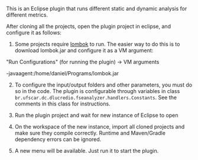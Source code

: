 This is an Eclipse plugin that runs different static and dynamic analysis for different metrics.

After cloning all the projects, open the plugin project in eclipse, and configure it as follows:

1) Some projects require [lombok](https://projectlombok.org/) to run. The easier way to do this is to download lombok.jar and configure it as a VM argument:

"Run Configurations" (for running the plugin) -> VM arguments

-javaagent:/home/daniel/Programs/lombok.jar

2) To configure the input/output folders and other parameters, you must do so in the code. The plugin is configurable through variables in class ```br.ufscar.dc.dlucredio.fseanalyzer.handlers.Constants```. See the comments in this class for instructions.

3) Run the plugin project and wait for new instance of Eclipse to open

4) On the workspace of the new instance, import all cloned projects and make sure they compile correctly. Runtime and Maven/Gradle dependency errors can be ignored.

5) A new menu will be available. Just run it to start the plugin.